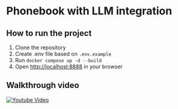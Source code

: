 # Phonebook with LLM integration

## How to run the project
1. Clone the repository
2. Create .env file based on `.env.example`
3. Run `docker compose up -d --build`
4. Open [http://localhost:8888](http://localhost:8888) in your browser

## Walkthrough video
[![Youtube Video](https://img.youtube.com/vi/fceY1n-L0Ds/0.jpg)](https://youtu.be/fceY1n-L0Ds?si=At07O2vmqb4Hi_6y)
